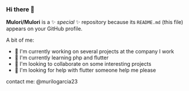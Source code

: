 ### Hi there 👋

**Mulori/Mulori** is a ✨ _special_ ✨ repository because its `README.md` (this file) appears on your GitHub profile.

A bit of me:

- 🔭 I'm currently working on several projects at the company I work
- 🌱 I'm currently learning php and flutter
- 👯 I'm looking to collaborate on some interesting projects
- 🤔 I'm looking for help with flutter someone help me please

contact me:
@murilogarcia23
